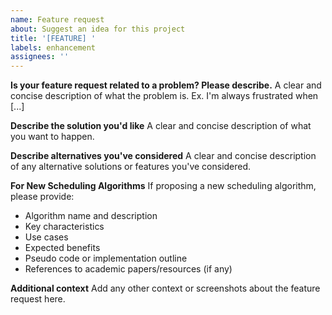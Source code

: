 ```yaml
---
name: Feature request
about: Suggest an idea for this project
title: '[FEATURE] '
labels: enhancement
assignees: ''
---
```


**Is your feature request related to a problem? Please describe.**
A clear and concise description of what the problem is. Ex. I'm always frustrated when [...]

**Describe the solution you'd like**
A clear and concise description of what you want to happen.

**Describe alternatives you've considered**
A clear and concise description of any alternative solutions or features you've considered.

**For New Scheduling Algorithms**
If proposing a new scheduling algorithm, please provide:
- Algorithm name and description
- Key characteristics
- Use cases
- Expected benefits
- Pseudo code or implementation outline
- References to academic papers/resources (if any)

**Additional context**
Add any other context or screenshots about the feature request here. 